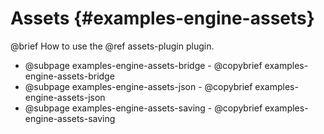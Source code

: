 # Assets {#examples-engine-assets}

@brief How to use the @ref assets-plugin plugin.

- @subpage examples-engine-assets-bridge - @copybrief examples-engine-assets-bridge
- @subpage examples-engine-assets-json - @copybrief examples-engine-assets-json
- @subpage examples-engine-assets-saving - @copybrief examples-engine-assets-saving
